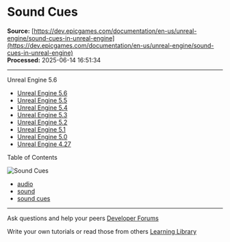 # Sound Cues

**Source:** [https://dev.epicgames.com/documentation/en-us/unreal-engine/sound-cues-in-unreal-engine](https://dev.epicgames.com/documentation/en-us/unreal-engine/sound-cues-in-unreal-engine)  
**Processed:** 2025-06-14 16:51:34

---

Unreal Engine 5.6

-   [Unreal Engine 5.6](/documentation/en-us/unreal-engine/sound-cues-in-unreal-engine?application_version=5.6)
-   [Unreal Engine 5.5](/documentation/en-us/unreal-engine/sound-cues-in-unreal-engine?application_version=5.5)
-   [Unreal Engine 5.4](/documentation/en-us/unreal-engine/sound-cues-in-unreal-engine?application_version=5.4)
-   [Unreal Engine 5.3](/documentation/en-us/unreal-engine/sound-cues-in-unreal-engine?application_version=5.3)
-   [Unreal Engine 5.2](/documentation/en-us/unreal-engine/sound-cues-in-unreal-engine?application_version=5.2)
-   [Unreal Engine 5.1](/documentation/en-us/unreal-engine/sound-cues-in-unreal-engine?application_version=5.1)
-   [Unreal Engine 5.0](/documentation/en-us/unreal-engine/sound-cues-in-unreal-engine?application_version=5.0)
-   [Unreal Engine 4.27](/documentation/en-us/unreal-engine/sound-cues-in-unreal-engine?application_version=4.27)

Table of Contents

![Sound Cues](https://dev.epicgames.com/community/api/documentation/image/ecaf63c5-db9b-4eaa-a99e-b34e9ff5e9a1?resizing_type=fill&width=1920&height=335)

-   [audio](https://documentation-assets-ssr/community/search?query=audio)
-   [sound](https://documentation-assets-ssr/community/search?query=sound)
-   [sound cues](https://documentation-assets-ssr/community/search?query=sound%20cues)

---

Ask questions and help your peers [Developer Forums](https://forums.unrealengine.com/categories?tag=unreal-engine)

Write your own tutorials or read those from others [Learning Library](https://documentation-assets-ssr/community/unreal-engine/learning)